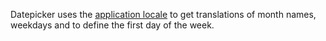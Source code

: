 Datepicker uses the [application locale](https://angular.io/guide/i18n#setting-up-the-locale-of-your-app) to get translations of month names, weekdays and to define the first day of the week.